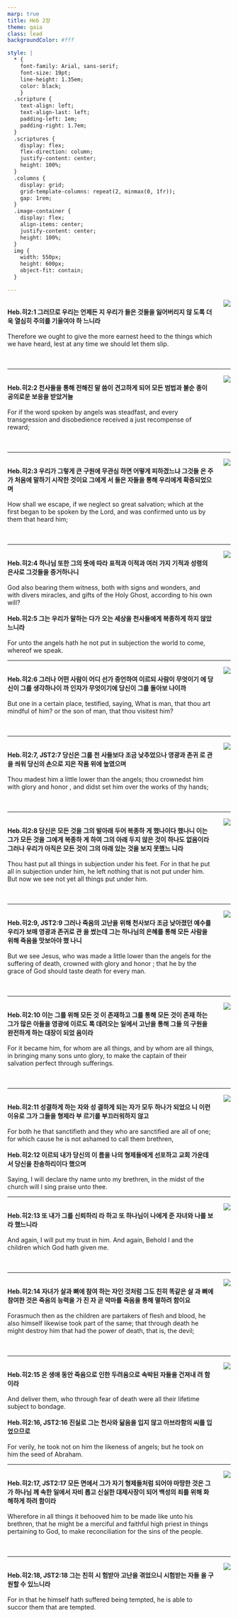 ```yaml
---
marp: true
title: Heb 2장
theme: gaia
class: lead
backgroundColor: #fff

style: |
  * {
    font-family: Arial, sans-serif;
    font-size: 19pt;
    line-height: 1.35em;
    color: black;
    }
  .scripture {
    text-align: left;
    text-align-last: left;
    padding-left: 1em;
    padding-right: 1.7em;
  }
  .scriptures {
    display: flex;
    flex-direction: column;
    justify-content: center;
    height: 100%;
  }
  .columns {
    display: grid;
    grid-template-columns: repeat(2, minmax(0, 1fr));
    gap: 1rem;
  }
  .image-container {
    display: flex;
    align-items: center;
    justify-content: center;
    height: 100%;
  }
  img {
    width: 550px;
    height: 600px;
    object-fit: contain;
  }

---
```


<div class="columns">
  <div class="scriptures">
    <br>
    <div class="scripture">
      <b>Heb.히2:1 그러므로 우리는 언제든 지 우리가 들은 것들을 잃어버리지 않 도록 더욱 열심히 주의를 기울여야 하 느니라 
      </b>
    </div>
    <br>
    <div class="scripture">Therefore we ought to give the more earnest heed to the things which we have heard, lest at any time we should let them slip. 
    </div>
    <br>
    <div class="scripture">
      <b>
      </b>
    </div>
    <br>
    <div class="scripture">
    </div>         
  </div>
  <div class="image-container">
    <img src='../../pictures/picture_8.jpg'>
  </div>
</div>

---

<div class="columns">
  <div class="scriptures">
    <br>
    <div class="scripture">
      <b>Heb.히2:2 천사들을 통해 전해진 말 씀이 견고하게 되어 모든 범법과 불순 종이 공의로운 보응을 받았거늘 
      </b>
    </div>
    <br>
    <div class="scripture">For if the word spoken by angels was steadfast, and every transgression and disobedience received a just recompense of reward; 
    </div>
    <br>
    <div class="scripture">
      <b>
      </b>
    </div>
    <br>
    <div class="scripture">
    </div>         
  </div>
  <div class="image-container">
    <img src='../../pictures/picture_28.jpg'>
  </div>
</div>

---

<div class="columns">
  <div class="scriptures">
    <br>
    <div class="scripture">
      <b>Heb.히2:3 우리가 그렇게 큰 구원에 무관심 하면 어떻게 피하겠느냐 그것들 은 주가 처음에 말하기 시작한 것이요 그에게 서 들은 자들을 통해 우리에게 확증되었으며 
      </b>
    </div>
    <br>
    <div class="scripture">How shall we escape, if we neglect so great salvation; which at the first began to be spoken by the Lord, and was confirmed unto us by them that heard him; 
    </div>
    <br>
    <div class="scripture">
      <b>
      </b>
    </div>
    <br>
    <div class="scripture">
    </div>         
  </div>
  <div class="image-container">
    <img src='../../pictures/picture_116.jpg'>
  </div>
</div>

---

<div class="columns">
  <div class="scriptures">
    <br>
    <div class="scripture">
      <b>Heb.히2:4 하나님 또한 그의 뜻에 따라 표적과 이적과 여러 가지 기적과 성령의 은사로 그것들을 증거하나니 
      </b>
    </div>
    <br>
    <div class="scripture">God also bearing them witness, both with signs and wonders, and with divers miracles, and gifts of the Holy Ghost, according to his own will? 
    </div>
    <br>
    <div class="scripture">
      <b>Heb.히2:5 그는 우리가 말하는 다가 오는 세상을 천사들에게 복종하게 하지 않았느니라 
      </b>
    </div>
    <br>
    <div class="scripture">For unto the angels hath he not put in subjection the world to come, whereof we speak. 
    </div>         
  </div>
  <div class="image-container">
    <img src='../../pictures/picture_139.jpg'>
  </div>
</div>

---

<div class="columns">
  <div class="scriptures">
    <br>
    <div class="scripture">
      <b>Heb.히2:6 그러나 어떤 사람이 어디 선가 증언하여 이르되 사람이 무엇이기 에 당신이 그를 생각하나이 까 인자가 무엇이기에 당신이 그를 돌아보 나이까 
      </b>
    </div>
    <br>
    <div class="scripture">But one in a certain place, testified, saying, What is man, that thou art mindful of him? or the son of man, that thou visitest him? 
    </div>
    <br>
    <div class="scripture">
      <b>
      </b>
    </div>
    <br>
    <div class="scripture">
    </div>         
  </div>
  <div class="image-container">
    <img src='../../pictures/picture_131.jpg'>
  </div>
</div>

---

<div class="columns">
  <div class="scriptures">
    <br>
    <div class="scripture">
      <b>Heb.히2:7, JST2:7 당신은 그를 천 사들보다 조금 낮추었으나 영광과 존귀 로 관을 씌워 당신의 손으로 지은 작품 위에 높였으며 
      </b>
    </div>
    <br>
    <div class="scripture">Thou madest him a little lower than the angels; thou crownedst him with glory and honor , and didst set him over the works of thy hands; 
    </div>
    <br>
    <div class="scripture">
      <b>
      </b>
    </div>
    <br>
    <div class="scripture">
    </div>         
  </div>
  <div class="image-container">
    <img src='../../pictures/picture_83.jpg'>
  </div>
</div>

---

<div class="columns">
  <div class="scriptures">
    <br>
    <div class="scripture">
      <b>Heb.히2:8 당신은 모든 것을 그의 발아래 두어 복종하 게 했나이다 했나니 이는 그가 모든 것을 그에게 복종하 게 하여 그의 아래 두지 않은 것이 하나도 없음이라 그러나 우리가 아직은 모든 것이 그의 아래 있는 것을 보지 못했느 니라 
      </b>
    </div>
    <br>
    <div class="scripture">Thou hast put all things in subjection under his feet. For in that he put all in subjection under him, he left nothing that is not put under him. But now we see not yet all things put under him. 
    </div>
    <br>
    <div class="scripture">
      <b>
      </b>
    </div>
    <br>
    <div class="scripture">
    </div>         
  </div>
  <div class="image-container">
    <img src='../../pictures/picture_172.jpg'>
  </div>
</div>

---

<div class="columns">
  <div class="scriptures">
    <br>
    <div class="scripture">
      <b>Heb.히2:9, JST2:9 그러나 죽음의 고난을 위해 천사보다 조금 낮아졌던 예수를 우리가 보매 영광과 존귀로 관 을 썼는데 그는 하나님의 은혜를 통해 모든 사람을 위해 죽음을 맛보아야 했 나니 
      </b>
    </div>
    <br>
    <div class="scripture">But we see Jesus, who was made a little lower than the angels for the suffering of death, crowned with glory and honor ; that he by the grace of God should taste death for every man. 
    </div>
    <br>
    <div class="scripture">
      <b>
      </b>
    </div>
    <br>
    <div class="scripture">
    </div>         
  </div>
  <div class="image-container">
    <img src='../../pictures/picture_13.jpg'>
  </div>
</div>

---

<div class="columns">
  <div class="scriptures">
    <br>
    <div class="scripture">
      <b>Heb.히2:10 이는 그를 위해 모든 것 이 존재하고 그를 통해 모든 것이 존재 하는 그가 많은 아들을 영광에 이르도 록 데려오는 일에서 고난을 통해 그들 의 구원을 완전하게 하는 대장이 되었 음이라 
      </b>
    </div>
    <br>
    <div class="scripture">For it became him, for whom are all things, and by whom are all things, in bringing many sons unto glory, to make the captain of their salvation perfect through sufferings. 
    </div>
    <br>
    <div class="scripture">
      <b>
      </b>
    </div>
    <br>
    <div class="scripture">
    </div>         
  </div>
  <div class="image-container">
    <img src='../../pictures/picture_30.jpg'>
  </div>
</div>

---

<div class="columns">
  <div class="scriptures">
    <br>
    <div class="scripture">
      <b>Heb.히2:11 성결하게 하는 자와 성 결하게 되는 자가 모두 하나가 되었으 니 이런 이유로 그가 그들을 형제라 부 르기를 부끄러워하지 않고 
      </b>
    </div>
    <br>
    <div class="scripture">For both he that sanctifieth and they who are sanctified are all of one; for which cause he is not ashamed to call them brethren, 
    </div>
    <br>
    <div class="scripture">
      <b>Heb.히2:12 이르되 내가 당신의 이 름을 나의 형제들에게 선포하고 교회 가운데서 당신을 찬송하리이다 했으며 
      </b>
    </div>
    <br>
    <div class="scripture">Saying, I will declare thy name unto my brethren, in the midst of the church will I sing praise unto thee. 
    </div>         
  </div>
  <div class="image-container">
    <img src='../../pictures/picture_120.jpg'>
  </div>
</div>

---

<div class="columns">
  <div class="scriptures">
    <br>
    <div class="scripture">
      <b>Heb.히2:13 또 내가 그를 신뢰하리 라 하고 또 하나님이 나에게 준 자녀와 나를 보라 했느니라 
      </b>
    </div>
    <br>
    <div class="scripture">And again, I will put my trust in him. And again, Behold I and the children which God hath given me. 
    </div>
    <br>
    <div class="scripture">
      <b>
      </b>
    </div>
    <br>
    <div class="scripture">
    </div>         
  </div>
  <div class="image-container">
    <img src='../../pictures/picture_58.jpg'>
  </div>
</div>

---

<div class="columns">
  <div class="scriptures">
    <br>
    <div class="scripture">
      <b>Heb.히2:14 자녀가 살과 뼈에 참여 하는 자인 것처럼 그도 친히 똑같은 살 과 뼈에 참여한 것은 죽음의 능력을 가 진 자 곧 악마를 죽음을 통해 멸하려 함이요 
      </b>
    </div>
    <br>
    <div class="scripture">Forasmuch then as the children are partakers of flesh and blood, he also himself likewise took part of the same; that through death he might destroy him that had the power of death, that is, the devil; 
    </div>
    <br>
    <div class="scripture">
      <b>
      </b>
    </div>
    <br>
    <div class="scripture">
    </div>         
  </div>
  <div class="image-container">
    <img src='../../pictures/picture_175.jpg'>
  </div>
</div>

---

<div class="columns">
  <div class="scriptures">
    <br>
    <div class="scripture">
      <b>Heb.히2:15 온 생애 동안 죽음으로 인한 두려움으로 속박된 자들을 건져내 려 함이라 
      </b>
    </div>
    <br>
    <div class="scripture">And deliver them, who through fear of death were all their lifetime subject to bondage. 
    </div>
    <br>
    <div class="scripture">
      <b>Heb.히2:16, JST2:16 진실로 그는 천사와 닮음을 입지 않고 아브라함의 씨를 입었으므로 
      </b>
    </div>
    <br>
    <div class="scripture">For verily, he took not on him the likeness of angels; but he took on him the seed of Abraham. 
    </div>         
  </div>
  <div class="image-container">
    <img src='../../pictures/picture_138.jpg'>
  </div>
</div>

---

<div class="columns">
  <div class="scriptures">
    <br>
    <div class="scripture">
      <b>Heb.히2:17, JST2:17 모든 면에서 그가 자기 형제들처럼 되어야 마땅한 것은 그가 하나님 께 속한 일에서 자비 롭고 신실한 대제사장이 되어 백성의 죄를 위해 화해하게 하려 함이라 
      </b>
    </div>
    <br>
    <div class="scripture">Wherefore in all things it behooved him to be made like unto his brethren, that he might be a merciful and faithful high priest in things pertaining to God, to make reconciliation for the sins of the people. 
    </div>
    <br>
    <div class="scripture">
      <b>
      </b>
    </div>
    <br>
    <div class="scripture">
    </div>         
  </div>
  <div class="image-container">
    <img src='../../pictures/picture_88.jpg'>
  </div>
</div>

---

<div class="columns">
  <div class="scriptures">
    <br>
    <div class="scripture">
      <b>Heb.히2:18, JST2:18 그는 친히 시 험받아 고난을 겪었으니 시험받는 자들 을 구원할 수 있느니라 
      </b>
    </div>
    <br>
    <div class="scripture">For in that he himself hath suffered being tempted, he is able to succor them that are tempted.
    </div>
    <br>
    <div class="scripture">
      <b>
      </b>
    </div>
    <br>
    <div class="scripture">
    </div>         
  </div>
  <div class="image-container">
    <img src='../../pictures/picture_162.jpg'>
  </div>
</div>

